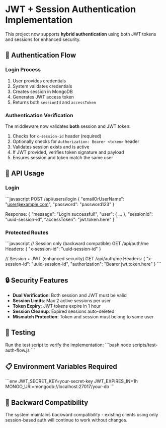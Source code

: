 # JWT + Session Authentication Implementation

This project now supports **hybrid authentication** using both JWT tokens and sessions for enhanced security.

## 🔄 Authentication Flow

### Login Process
1. User provides credentials
2. System validates credentials
3. Creates session in MongoDB
4. Generates JWT access token
5. Returns both `sessionId` and `accessToken`

### Authentication Verification
The middleware now validates **both** session and JWT token:
1. Checks for `x-session-id` header (required)
2. Optionally checks for `Authorization: Bearer <token>` header
3. Validates session exists and is active
4. If JWT provided, verifies token signature and payload
5. Ensures session and token match the same user

## 📡 API Usage

### Login
\`\`\`javascript
POST /api/users/login
{
  "emailOrUserName": "user@example.com",
  "password": "password123"
}

Response:
{
  "message": "Login successful!",
  "user": { ... },
  "sessionId": "uuid-session-id",
  "accessToken": "jwt.token.here"
}
\`\`\`

### Protected Routes
\`\`\`javascript
// Session only (backward compatible)
GET /api/auth/me
Headers: {
  "x-session-id": "uuid-session-id"
}

// Session + JWT (enhanced security)
GET /api/auth/me
Headers: {
  "x-session-id": "uuid-session-id",
  "authorization": "Bearer jwt.token.here"
}
\`\`\`

## 🔒 Security Features

- **Dual Verification**: Both session and JWT must be valid
- **Session Limits**: Max 2 active sessions per user
- **Token Expiry**: JWT tokens expire in 1 hour
- **Session Cleanup**: Expired sessions auto-deleted
- **Mismatch Protection**: Token and session must belong to same user

## 🧪 Testing

Run the test script to verify the implementation:
\`\`\`bash
node scripts/test-auth-flow.js
\`\`\`

## 📋 Environment Variables Required

\`\`\`env
JWT_SECRET_KEY=your-secret-key
JWT_EXPIRES_IN=1h
MONGO_URI=mongodb://localhost:27017/your-db
\`\`\`

## 🔧 Backward Compatibility

The system maintains backward compatibility - existing clients using only session-based auth will continue to work without changes.
